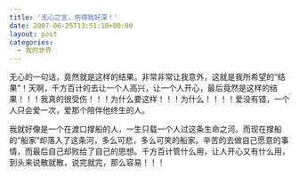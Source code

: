 ```yaml
---
title: '无心之言，伤得我好深！'
date: 2007-06-25T13:51:10+00:00
layout: post
categories:
  - 我的世界
---
```


无心的一句话，竟然就是这样的结果。非常非常让我意外，这就是我所希望的”结果”！天啊，千方百计的去让一个人高兴，让一个人开心，最后竟然是这样的结果！！！我真的很受伤！！！为什么要这样！！！为什么！！！！爱没有错，一个人只会爱一次，爱那个陪伴他终生的人。

我就好像是一个在渡口撑船的人，一生只载一个人过这条生命之河。而现在撑船的“船家”却落入了这条河，多么可悲，多么可笑的船家。辛苦的去做自己愿意的事情，而最后自己却败给了自己的思想。千方百计管什么用，让人开心又有什么用，到头来说散就散，说完就完，那么容易！！！